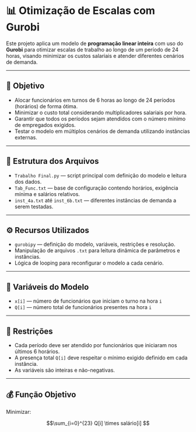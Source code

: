 # 📊 Otimização de Escalas com Gurobi

Este projeto aplica um modelo de **programação linear inteira** com uso do **Gurobi** para otimizar escalas de trabalho ao longo de um período de 24 horas, visando minimizar os custos salariais e atender diferentes cenários de demanda.

---

## 🎯 Objetivo

- Alocar funcionários em turnos de 6 horas ao longo de 24 períodos (horários) de forma ótima.
- Minimizar o custo total considerando multiplicadores salariais por hora.
- Garantir que todos os períodos sejam atendidos com o número mínimo de empregados exigidos.
- Testar o modelo em múltiplos cenários de demanda utilizando instâncias externas.

---

## 📁 Estrutura dos Arquivos

- `Trabalho Final.py` — script principal com definição do modelo e leitura dos dados.
- `Tab_Func.txt` — base de configuração contendo horários, exigência mínima e salários relativos.
- `inst_4a.txt` até `inst_6b.txt` — diferentes instâncias de demanda a serem testadas.

---

## ⚙️ Recursos Utilizados

- `gurobipy` — definição do modelo, variáveis, restrições e resolução.
- Manipulação de arquivos `.txt` para leitura dinâmica de parâmetros e instâncias.
- Lógica de looping para reconfigurar o modelo a cada cenário.

---

## 🧠 Variáveis do Modelo

- `x[i]` — número de funcionários que iniciam o turno na hora `i`
- `Q[i]` — número total de funcionários presentes na hora `i`

---

## 📌 Restrições

- Cada período deve ser atendido por funcionários que iniciaram nos últimos 6 horários.
- A presença total `Q[i]` deve respeitar o mínimo exigido definido em cada instância.
- As variáveis são inteiras e não-negativas.

---

## 💰 Função Objetivo

Minimizar:
```math
\sum_{i=0}^{23} Q[i] \times salário[i]
